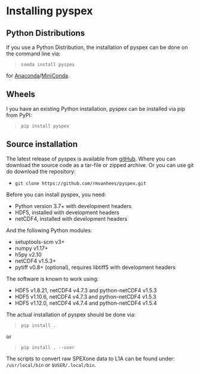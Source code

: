 Installing pyspex
=================


Python Distributions
--------------------
If you use a Python Distribution, the installation of pyspex can be done on
the command line via:

>  `conda install pyspex`

for [Anaconda](https://www.anaconda.com/)/[MiniConda](http://conda.pydata.org/miniconda.html).


Wheels
------
I you have an existing Python installation, pyspex can be installed via pip
from PyPI:

>  `pip install pyspex`


Source installation
-------------------
The latest release of pyspex is available from
[gitHub](https://github.com/rmvanhees/pyspex).
Where you can download the source code as a tar-file or zipped archive.
Or you can use git do download the repository:

 * `git clone https://github.com/rmvanhees/pyspex.git`

Before you can install pyspex, you need:

 * Python version 3.7+ with development headers
 * HDF5, installed with development headers
 * netCDF4, installed with development headers

And the following Python modules:

 * setuptools-scm v3+
 * numpy v1.17+
 * h5py v2.10
 * netCDF4 v1.5.3+
 * pytiff v0.8+ (optional), requires libtiff5 with development headers

The software is known to work using:

 * HDF5 v1.8.21, netCDF4 v4.7.3 and python-netCDF4 v1.5.3
 * HDF5 v1.10.6, netCDF4 v4.7.3 and python-netCDF4 v1.5.3
 * HDF5 v1.12.0, netCDF4 v4.7.4 and python-netCDF4 v1.5.4


The actual installation of pyspex should be done via:

>  `pip install .`

or

>  `pip install . --user`


The scripts to convert raw SPEXone data to L1A can be found under:
`/usr/local/bin` or `$USER/.local/bin`.

